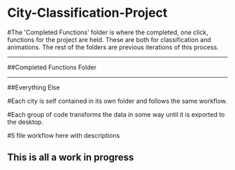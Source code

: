 # City-Classification-Project

#The 'Completed Functions' folder is where the completed, one click, functions for the project are held. These are both for classification and animations. The rest of the folders are previous iterations of this process.

***

##Completed Functions Folder 







***

##Everything Else



#Each city is self contained in its own folder and follows the same workflow. 

#Each group of code transforms the data in some way until it is exported to the desktop. 

#5 file workflow here with descriptions


## This is all a work in progress




